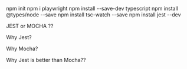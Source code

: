 npm init
npm i playwright
npm install --save-dev typescript
npm install @types/node --save
npm install tsc-watch --save
npm install jest --dev


JEST or MOCHA ??

Why Jest?


Why Mocha?

Why Jest is better than Mocha??